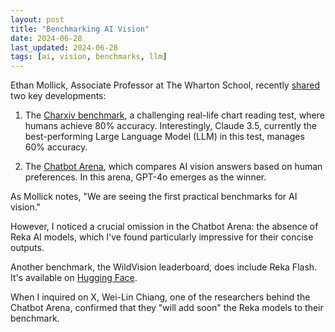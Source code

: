 ```yaml
---
layout: post
title: "Benchmarking AI Vision"
date: 2024-06-28
last_updated: 2024-06-28
tags: [ai, vision, benchmarks, llm]
---
```


Ethan Mollick, Associate Professor at The Wharton School, recently [shared](https://www.linkedin.com/posts/emollick_we-are-seeing-the-first-practical-benchmarks-ugcPost-7212463694503440384-xhAp?utm_source=share&utm_medium=member_desktop) two key developments:

1. The [Charxiv benchmark](https://charxiv.github.io/#leaderboard), a challenging real-life chart reading test, where humans achieve 80% accuracy. Interestingly, Claude 3.5, currently the best-performing Large Language Model (LLM) in this test, manages 60% accuracy.

2. The [Chatbot Arena](https://chat.lmsys.org/), which compares AI vision answers based on human preferences. In this arena, GPT-4o emerges as the winner.

As Mollick notes, "We are seeing the first practical benchmarks for AI vision."

However, I noticed a crucial omission in the Chatbot Arena: the absence of Reka AI models, which I've found particularly impressive for their concise outputs.

Another benchmark, the WildVision leaderboard, does include Reka Flash. It's available on [Hugging Face](https://huggingface.co/spaces/WildVision/vision-arena). 

When I inquired on X, Wei-Lin Chiang, one of the researchers behind the Chatbot Arena, confirmed that they "will add soon" the Reka models to their benchmark.